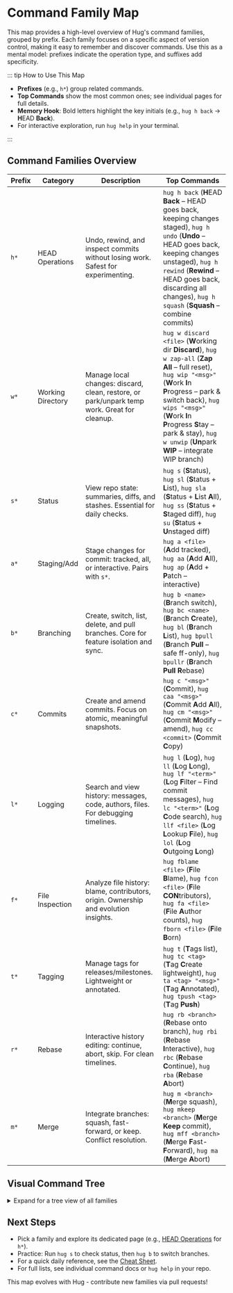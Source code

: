 # Command Family Map

This map provides a high-level overview of Hug's command families, grouped by prefix. Each family focuses on a specific aspect of version control, making it easy to remember and discover commands. Use this as a mental model: prefixes indicate the operation type, and suffixes add specificity.

::: tip How to Use This Map
- **Prefixes** (e.g., `h*`) group related commands.
- **Top Commands** show the most common ones; see individual pages for full details.
- **Memory Hook**: Bold letters highlight the key initials (e.g., `hug h back` → **H**EAD **Back**).
- For interactive exploration, run `hug help` in your terminal.

:::

## Command Families Overview

| Prefix | Category | Description | Top Commands                                                                                                                                                                                                                                                                                                     |
|--------|----------|-------------|------------------------------------------------------------------------------------------------------------------------------------------------------------------------------------------------------------------------------------------------------------------------------------------------------------------|
| `h*` | HEAD Operations | Undo, rewind, and inspect commits without losing work. Safest for experimenting. | `hug h back` (**H**EAD **Back** – HEAD goes back, keeping changes staged), `hug h undo` (**Undo** – HEAD goes back, keeping changes unstaged), `hug h rewind` (**Rewind** – HEAD goes back, discarding all changes), `hug h squash` (**Squash** – combine commits)                                               |
| `w*` | Working Directory | Manage local changes: discard, clean, restore, or park/unpark temp work. Great for cleanup. | `hug w discard <file>` (**W**orking dir **Discard**), `hug w zap-all` (**Zap** **All** – full reset), `hug wip "<msg>"` (**W**ork **I**n **P**rogress – park & switch back), `hug wips "<msg>"` (**W**ork **I**n **P**rogress **S**tay – park & stay), `hug w unwip` (**Un**park **WIP** – integrate WIP branch) |
| `s*` | Status | View repo state: summaries, diffs, and stashes. Essential for daily checks. | `hug s` (**S**tatus), `hug sl` (**S**tatus + **L**ist), `hug sla` (**S**tatus + **L**ist **A**ll), `hug ss` (**S**tatus + **S**taged diff), `hug su` (**S**tatus + **U**nstaged diff)                                                                                                                            |
| `a*` | Staging/Add | Stage changes for commit: tracked, all, or interactive. Pairs with `s*`. | `hug a <file>` (**A**dd tracked), `hug aa` (**A**dd **A**ll), `hug ap` (**A**dd + **P**atch – interactive)                                                                                                                                                                                                       |
| `b*` | Branching | Create, switch, list, delete, and pull branches. Core for feature isolation and sync. | `hug b <name>` (**B**ranch switch), `hug bc <name>` (**B**ranch **C**reate), `hug bl` (**B**ranch **L**ist), `hug bpull` (**B**ranch **Pull** – safe ff-only), `hug bpullr` (**B**ranch **Pull** **R**ebase)                                                                                                     |
| `c*` | Commits | Create and amend commits. Focus on atomic, meaningful snapshots. | `hug c "<msg>"` (**C**ommit), `hug caa "<msg>"` (**C**ommit **A**dd **A**ll), `hug cm "<msg>"` (**C**ommit **M**odify – amend), `hug cc <commit>` (**C**ommit **C**opy)                                                                                                                                          |
| `l*` | Logging | Search and view history: messages, code, authors, files. For debugging timelines. | `hug l` (**L**og), `hug ll` (**L**og **L**ong), `hug lf "<term>"` (**L**og **F**ilter – Find commit messages), `hug lc "<term>"` (**L**og **C**ode search), `hug llf <file>` (**L**og **L**ookup **F**ile), `hug lol` (**L**og **O**utgoing **L**ong)                                                            |
| `f*` | File Inspection | Analyze file history: blame, contributors, origin. Ownership and evolution insights. | `hug fblame <file>` (**F**ile **B**lame), `hug fcon <file>` (**F**ile **CON**tributors), `hug fa <file>` (**F**ile **A**uthor counts), `hug fborn <file>` (**F**ile **B**orn)                                                                                                                                    |
| `t*` | Tagging | Manage tags for releases/milestones. Lightweight or annotated. | `hug t` (**T**ags list), `hug tc <tag>` (**T**ag **C**reate lightweight), `hug ta <tag> "<msg>"` (**T**ag **A**nnotated), `hug tpush <tag>` (**T**ag **Push**)                                                                                                                                                   |
| `r*` | Rebase | Interactive history editing: continue, abort, skip. For clean timelines. | `hug rb <branch>` (**R**ebase onto branch), `hug rbi` (**R**ebase **I**nteractive), `hug rbc` (**R**ebase **C**ontinue), `hug rba` (**R**ebase **A**bort)                                                                                                                                                        |
| `m*` | Merge | Integrate branches: squash, fast-forward, or keep. Conflict resolution. | `hug m <branch>` (**M**erge squash), `hug mkeep <branch>` (**M**erge **Keep** commit), `hug mff <branch>` (**M**erge **F**ast-**F**orward), `hug ma` (**M**erge **A**bort)                                                                                                                                       |

## Visual Command Tree

<details>
<summary>Expand for a tree view of all families</summary>

```
Hug Commands
├── h* (HEAD: Undo & Rewind)
│   ├── h back         # HEAD goes back, keeping changes staged
│   ├── h undo         # HEAD goes back, keeping changes unstaged
│   ├── h rollback     # HEAD goes back, discarding changes but preserving uncommitted work
│   ├── h rewind       # HEAD goes back, discarding ALL changes
│   ├── h squash       # Squash commits
│   ├── h files        # Preview affected files if HEAD moved back
│   └── h steps <file> # Count steps back to reach most recent file change
├── w* (Working Dir: Clean & Restore)
│   ├── w discard    # Discard unstaged/staged
│   ├── w discard-all
│   ├── w wipe <path> # Discard uncommitted (unstaged + staged)
│   ├── w wipe-all
│   ├── w purge <path># Purge untracked/ignored
│   ├── w purge-all
│   ├── w zap <path>  # Wipe + purge
│   ├── w zap-all
│   ├── w get        # Restore from commit
│   ├── w wip        # Park work on separate WIP branch 
│   ├── w wips       # Park work & stay on new WIP branch
│   ├── w unwip      # Integrate WIP branch into current
│   └── w wipdel     # Delete WIP branch
├── s* (Status: View State)
│   ├── s            # Quick status
│   ├── sl           # Status + List tracked
│   ├── sla          # Status + List all (untracked)
│   ├── sli          # Status + List inc. ignored
│   ├── ss           # Status + Staged diff
│   ├── su           # Status + Unstaged diff
│   ├── sw           # Status + Working dir diff (both unstaged and staged)
│   └── sx           # eXtended summary
├── a* (Staging: Prepare Commit)
│   ├── a            # Add tracked
│   ├── aa           # Add all
│   ├── ai           # Add interactive
│   ├── ap           # Add patch (hunks)
│   ├── us           # UnStage
│   ├── usa          # UnStage All
│   └── untrack      # Stop tracking
├── b* (Branches: Manage Flow)
│   ├── b            # Switch (interactive menu)
│   ├── bc           # Create & switch
│   ├── bl           # Branch List local
│   ├── bla          # Branch List All
│   ├── blr          # Branch List Remote
│   ├── bll          # Branch List Long (detailed)
│   ├── br           # Branch Rename
│   ├── bdel         # Branch Delete safe
│   ├── bdelf        # Branch Delete force
│   ├── bdelr        # Branch Delete remote
│   ├── bpull        # Branch Pull (ff-only)
│   ├── bpullr       # Branch Pull with rebase
│   ├── bpush        # Branch Push & upstream
│   ├── bpushf       # Branch Safe force push
│   ├── bwc          # Branch Which Contain
│   ├── bwp          # Branch Which Point
│   ├── bwnc         # Branch Which not contain
│   ├── bwm          # Branch Which merged
│   └── bwnm         # Branch Which not merged
├── c* (Commits: Record Changes)
│   ├── c            # Commit staged
│   ├── ca           # Commit All tracked
│   ├── caa          # Commit Add All (tracked+untracked)
│   ├── cm           # Commit Modify last (staged)
│   ├── cma          # Commit Modify last (all tracked)
│   └── cc           # Commit Copy
├── l* (Logging: History Search)
│   ├── l            # Oneline log
│   ├── la           # Oneline log (all branches)
│   ├── ll           # Log Long (detailed)
│   ├── lla          # Log Long (all branches)
│   ├── lp           # Log with Patches
│   ├── lo           # Log Outgoing (quiet)
│   ├── lol          # Log Outgoing (Long)
│   ├── lf           # Log: Filter messages
│   ├── lc           # Log: Code search
│   ├── lcr          # Log: Code search (Regex)
│   ├── lau          # Log find by author
│   ├── ld           # Log find by date
│   ├── llf          # Log File history
│   ├── llfs         # Log File history (+Stats)
│   └── llfp         # Log File history (+Patch)
├── f* (Files: Inspect Authorship)
│   ├── fblame       # Line-by-line blame
│   ├── fb           # Blame (porcelain)
│   ├── fcon         # Contributors
│   ├── fa           # Author counts
│   └── fborn        # File origin
├── t* (Tags: Milestones)
│   ├── t            # List tags
│   ├── tc           # Create lightweight
│   ├── ta           # Create annotated
│   ├── tpush        # Push a tag
│   └── tpusha       # Push all tags
├── r* (Rebase: Edit History)
│   ├── rb           # Rebase onto
│   ├── rbi          # Interactive rebase
│   ├── rbc          # Rebase continue
│   ├── rba          # Rebase abort
│   └── rbs          # Rebase skip
└── m* (Merge: Integrate)
    ├── m            # Squash merge
    ├── mkeep        # Merge (keep commit)
    ├── mff          # Fast-forward only
    └── ma           # Merge abort
```

</details>

## Next Steps
- Pick a family and explore its dedicated page (e.g., [HEAD Operations](commands/head) for `h*`).
- Practice: Run `hug s` to check status, then `hug b` to switch branches.
- For a quick daily reference, see the [Cheat Sheet](/cheat-sheet).
- For full lists, see individual command docs or `hug help` in your repo.

This map evolves with Hug - contribute new families via pull requests!
